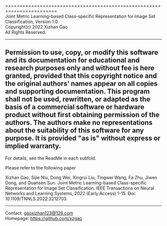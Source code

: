 

======================================================================== \
Joint Metric Learning-based Class-specific Representation for Image Set Classification, Version 1.0 \
Copyright(c) 2022  Xizhan Gao \
All Rights Reserved.

----------------------------------------------------------------------
Permission to use, copy, or modify this software and its documentation
for educational and research purposes only and without fee is here
granted, provided that this copyright notice and the original authors'
names appear on all copies and supporting documentation. This program
shall not be used, rewritten, or adapted as the basis of a commercial
software or hardware product without first obtaining permission of the
authors. The authors make no representations about the suitability of
this software for any purpose. It is provided "as is" without express
or implied warranty.
----------------------------------------------------------------------

For details, see the ReadMe in each subfold.


Please refer to the following paper

Xizhan Gao, Sijie Niu, Dong Wei, Xingrui Liu, Tingwei Wang, Fa Zhu, Jiwen Dong, 
  and Quansen Sun. Joint Metric Learning-based Class-specific Representation for 
  Image Set Classification. IEEE Transactions on Neural Networks and Learning Systems, 
  2022 (Early Access) 1-15. Doi: 10.1109/TNNLS.2022.3212703.


----------------------------------------------------------------------

Contact: gaoxizhan123@126.com \
Homepage: https://github.com/xzgao


